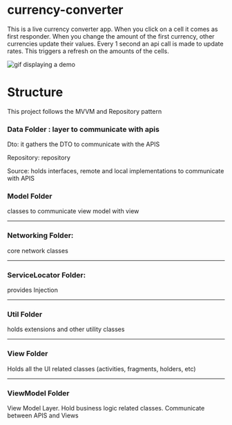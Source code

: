 # currency-converter
This is a live currency converter app. 
When you click on a cell it comes as first responder. When you change the amount of the first currency, other currencies update their values. Every 1 second an api call is made to update rates. This triggers a refresh on the amounts of the cells. 

![gif displaying a demo](https://media.giphy.com/media/QxRp0pDljoYuT734eU/giphy.gif)

# Structure
This project follows the MVVM and Repository pattern

### Data Folder : layer to communicate with apis
Dto: it gathers the DTO to communicate with the APIS

Repository: repository

Source: holds interfaces, remote and local implementations to communicate with APIS

### Model Folder 
classes to communicate view model with view

------

### Networking Folder: 
core network classes

------

### ServiceLocator Folder: 
provides Injection

------

### Util Folder
holds extensions and other utility classes

------

### View Folder
Holds all the UI related classes (activities, fragments, holders, etc)

------

### ViewModel Folder
View Model Layer. Hold business logic related classes. Communicate between APIS and Views
  
